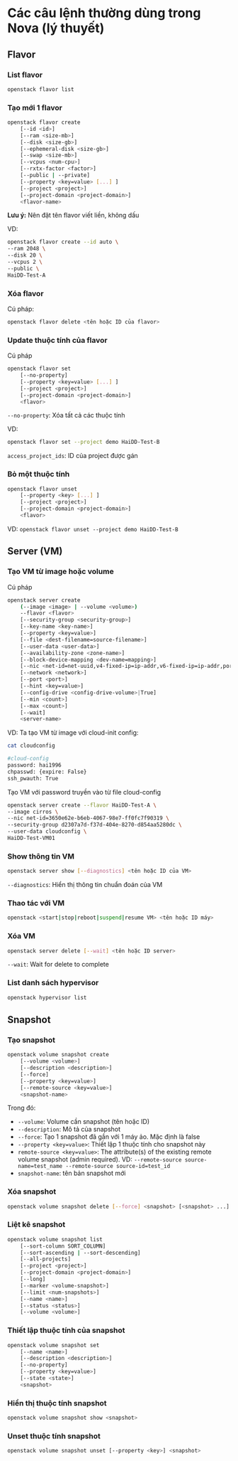 # Các câu lệnh thường dùng trong Nova (lý thuyết)

## Flavor

### List flavor

```sh
openstack flavor list
```

### Tạo mới 1 flavor

```sh
openstack flavor create
    [--id <id>]
    [--ram <size-mb>]
    [--disk <size-gb>]
    [--ephemeral-disk <size-gb>]
    [--swap <size-mb>]
    [--vcpus <num-cpu>]
    [--rxtx-factor <factor>]
    [--public | --private]
    [--property <key=value> [...] ]
    [--project <project>]
    [--project-domain <project-domain>]
    <flavor-name>
```

**Lưu ý:** Nên đặt tên flavor viết liền, không dấu

VD:

```sh
openstack flavor create --id auto \
--ram 2048 \
--disk 20 \
--vcpus 2 \
--public \
HaiDD-Test-A
```

### Xóa flavor

Cú pháp:

```sh
openstack flavor delete <tên hoặc ID của flavor>
```

### Update thuộc tính của flavor

Cú pháp

```sh
openstack flavor set
    [--no-property]
    [--property <key=value> [...] ]
    [--project <project>]
    [--project-domain <project-domain>]
    <flavor>
```

```--no-property```: Xóa tất cả các thuộc tính

VD:

```sh
openstack flavor set --project demo HaiDD-Test-B
```

```access_project_ids```: ID của project được gán

### Bỏ một thuộc tính

```sh
openstack flavor unset
    [--property <key> [...] ]
    [--project <project>]
    [--project-domain <project-domain>]
    <flavor>
```

VD: ```openstack flavor unset --project demo HaiDD-Test-B```

## Server (VM)

### Tạo VM từ image hoặc volume

Cú pháp

```sh
openstack server create
    (--image <image> | --volume <volume>)
    --flavor <flavor>
    [--security-group <security-group>]
    [--key-name <key-name>]
    [--property <key=value>]
    [--file <dest-filename=source-filename>]
    [--user-data <user-data>]
    [--availability-zone <zone-name>]
    [--block-device-mapping <dev-name=mapping>]
    [--nic <net-id=net-uuid,v4-fixed-ip=ip-addr,v6-fixed-ip=ip-addr,port-id=port-uuid,auto,none>]
    [--network <network>]
    [--port <port>]
    [--hint <key=value>]
    [--config-drive <config-drive-volume>|True]
    [--min <count>]
    [--max <count>]
    [--wait]
    <server-name>
```

VD: Ta tạo VM từ image với cloud-init config:

```sh
cat cloudconfig

#cloud-config
password: hai1996
chpasswd: {expire: False}
ssh_pwauth: True
```

Tạo VM với password truyền vào từ file cloud-config

```sh
openstack server create --flavor HaiDD-Test-A \
--image cirros \
--nic net-id=3650e62e-b6eb-4067-98e7-ff0fc7f90319 \
--security-group d2307a7d-f37d-404e-8270-d854aa5280dc \
--user-data cloudconfig \
HaiDD-Test-VM01
```

### Show thông tin VM

```sh
openstack server show [--diagnostics] <tên hoặc ID của VM>
```

```--diagnostics```: Hiển thị thông tin chuẩn đoán của VM

### Thao tác với VM

```sh
openstack <start|stop|reboot|suspend|resume VM> <tên hoặc ID máy>
```

### Xóa VM

```sh
openstack server delete [--wait] <tên hoặc ID server>
```

```--wait```: Wait for delete to complete

### List danh sách hypervisor

```sh
openstack hypervisor list
```

## Snapshot

### Tạo snapshot

```sh
openstack volume snapshot create
    [--volume <volume>]
    [--description <description>]
    [--force]
    [--property <key=value>]
    [--remote-source <key=value>]
    <snapshot-name>
```

Trong đó:
- ```--volume```: Volume cần snapshot (tên hoặc ID)
- ```--description```: Mô tả của snapshot
- ```--force```: Tạo 1 snapshot đã gắn với 1 máy ảo. Mặc định là false
- ```--property <key=value>```: Thiết lập 1 thuộc tính cho snapshot này
- ```remote-source <key=value>```: The attribute(s) of the existing remote volume snapshot (admin required). VD: ```--remote-source source-name=test_name --remote-source source-id=test_id```
- ```snapshot-name```: tên bản snapshot mới

### Xóa snapshot

```sh
openstack volume snapshot delete [--force] <snapshot> [<snapshot> ...]
```

### Liệt kê snapshot

```sh
openstack volume snapshot list
    [--sort-column SORT_COLUMN]
    [--sort-ascending | --sort-descending]
    [--all-projects]
    [--project <project>]
    [--project-domain <project-domain>]
    [--long]
    [--marker <volume-snapshot>]
    [--limit <num-snapshots>]
    [--name <name>]
    [--status <status>]
    [--volume <volume>]
```

### Thiết lập thuộc tính của snapshot

```sh
openstack volume snapshot set
    [--name <name>]
    [--description <description>]
    [--no-property]
    [--property <key=value>]
    [--state <state>]
    <snapshot>
```

### Hiển thị thuộc tính snapshot

```sh
openstack volume snapshot show <snapshot>
```

### Unset thuộc tính snapshot

```sh
openstack volume snapshot unset [--property <key>] <snapshot>
```